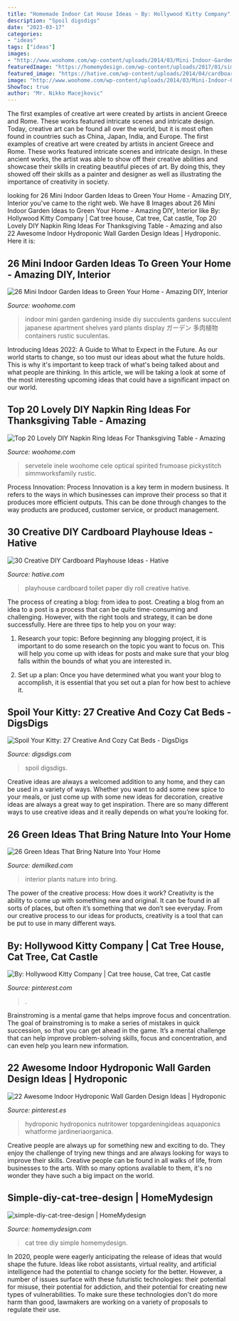 ```yaml
---
title: "Homemade Indoor Cat House Ideas ~ By: Hollywood Kitty Company"
description: "Spoil digsdigs"
date: "2023-03-17"
categories:
- "ideas"
tags: ["ideas"]
images:
- "http://www.woohome.com/wp-content/uploads/2014/03/Mini-Indoor-Gardening-17.jpg"
featuredImage: "https://homemydesign.com/wp-content/uploads/2017/01/simple-diy-cat-tree-design.jpg"
featured_image: "https://hative.com/wp-content/uploads/2014/04/cardboard-playhouse/5-toilet-paper-roll-playhouse.jpg"
image: "http://www.woohome.com/wp-content/uploads/2014/03/Mini-Indoor-Gardening-17.jpg"
ShowToc: true
author: "Mr. Nikko Macejkovic"
---
```



The first examples of creative art were created by artists in ancient Greece and Rome. These works featured intricate scenes and intricate design. Today, creative art can be found all over the world, but it is most often found in countries such as China, Japan, India, and Europe.
The first examples of creative art were created by artists in ancient Greece and Rome. These works featured intricate scenes and intricate design. In these ancient works, the artist was able to show off their creative abilities and showcase their skills in creating beautiful pieces of art. By doing this, they showed off their skills as a painter and designer as well as illustrating the importance of creativity in society.

	

		
looking for 26 Mini Indoor Garden Ideas to Green Your Home - Amazing DIY, Interior you've came to the right web. We have 8 Images about 26 Mini Indoor Garden Ideas to Green Your Home - Amazing DIY, Interior like By: Hollywood Kitty Company | Cat tree house, Cat tree, Cat castle, Top 20 Lovely DIY Napkin Ring Ideas For Thanksgiving Table - Amazing and also 22 Awesome Indoor Hydroponic Wall Garden Design Ideas | Hydroponic. Here it is:
		
    
## 26 Mini Indoor Garden Ideas To Green Your Home - Amazing DIY, Interior

<img loading=lazy src="http://www.woohome.com/wp-content/uploads/2014/03/Mini-Indoor-Gardening-17.jpg" onerror="this.onerror=null;this.src='https://tse1.mm.bing.net/th?id=OIP.korhXdiBjy4CoDxqZMMujAHaLH&amp;pid=15.1';" alt="26 Mini Indoor Garden Ideas to Green Your Home - Amazing DIY, Interior">

_Source: woohome.com_

>indoor mini garden gardening inside diy succulents gardens succulent japanese apartment shelves yard plants display ガーデン 多肉植物 containers rustic suculentas. 

	

Introducing Ideas 2022: A Guide to What to Expect in the Future. As our world starts to change, so too must our ideas about what the future holds. This is why it's important to keep track of what's being talked about and what people are thinking. In this article, we will be taking a look at some of the most interesting upcoming ideas that could have a significant impact on our world.

    
## Top 20 Lovely DIY Napkin Ring Ideas For Thanksgiving Table - Amazing

<img loading=lazy src="https://www.woohome.com/wp-content/uploads/2015/11/Napkin-Rings-For-Thanksgiving-4.jpg" onerror="this.onerror=null;this.src='https://tse2.mm.bing.net/th?id=OIP.q6U-6NtwYA60JIaCNvU1tAHaLL&amp;pid=15.1';" alt="Top 20 Lovely DIY Napkin Ring Ideas For Thanksgiving Table - Amazing">

_Source: woohome.com_

>servetele inele woohome cele optical spirited frumoase pickystitch simmworksfamily rustic. 

	

Process Innovation:
Process Innovation is a key term in modern business. It refers to the ways in which businesses can improve their process so that it produces more efficient outputs. This can be done through changes to the way products are produced, customer service, or product management.

    
## 30 Creative DIY Cardboard Playhouse Ideas - Hative

<img loading=lazy src="https://hative.com/wp-content/uploads/2014/04/cardboard-playhouse/5-toilet-paper-roll-playhouse.jpg" onerror="this.onerror=null;this.src='https://tse3.mm.bing.net/th?id=OIP.bFwpgcAIsQCf09btIDjDeAHaJ4&amp;pid=15.1';" alt="30 Creative DIY Cardboard Playhouse Ideas - Hative">

_Source: hative.com_

>playhouse cardboard toilet paper diy roll creative hative. 

	

The process of creating a blog: from idea to post.
Creating a blog from an idea to a post is a process that can be quite time-consuming and challenging. However, with the right tools and strategy, it can be done successfully. Here are three tips to help you on your way: 
1. Research your topic: Before beginning any blogging project, it is important to do some research on the topic you want to focus on. This will help you come up with ideas for posts and make sure that your blog falls within the bounds of what you are interested in. 

2. Set up a plan: Once you have determined what you want your blog to accomplish, it is essential that you set out a plan for how best to achieve it.

    
## Spoil Your Kitty: 27 Creative And Cozy Cat Beds - DigsDigs

<img loading=lazy src="https://www.digsdigs.com/photos/creative-and-cozy-cat-beds-15-554x738.jpg" onerror="this.onerror=null;this.src='https://tse4.mm.bing.net/th?id=OIP.2NImi7HyO4hhL6j4zdopswHaJ3&amp;pid=15.1';" alt="Spoil Your Kitty: 27 Creative And Cozy Cat Beds - DigsDigs">

_Source: digsdigs.com_

>spoil digsdigs. 

	

Creative ideas are always a welcomed addition to any home, and they can be used in a variety of ways. Whether you want to add some new spice to your meals, or just come up with some new ideas for decoration, creative ideas are always a great way to get inspiration. There are so many different ways to use creative ideas and it really depends on what you’re looking for.

    
## 26 Green Ideas That Bring Nature Into Your Home

<img loading=lazy src="http://www.demilked.com/magazine/wp-content/uploads/2015/01/plants-green-interior-design-ideas-28.jpg" onerror="this.onerror=null;this.src='https://tse1.mm.bing.net/th?id=OIP.sKbS-k0qwXb7EcIKUbGOeQHaLr&amp;pid=15.1';" alt="26 Green Ideas That Bring Nature Into Your Home">

_Source: demilked.com_

>interior plants nature into bring. 

	

The power of the creative process: How does it work?
Creativity is the ability to come up with something new and original. It can be found in all sorts of places, but often it’s something that we don’t see everyday. From our creative process to our ideas for products, creativity is a tool that can be put to use in many different ways.

    
## By: Hollywood Kitty Company | Cat Tree House, Cat Tree, Cat Castle

<img loading=lazy src="https://i.pinimg.com/736x/33/15/ff/3315ff1b1037cd19ec2ccef8eedd6e8b.jpg" onerror="this.onerror=null;this.src='https://tse2.mm.bing.net/th?id=OIP.7OUv8O2RQBAXFwUaQo5AhgHaJ4&amp;pid=15.1';" alt="By: Hollywood Kitty Company | Cat tree house, Cat tree, Cat castle">

_Source: pinterest.com_

>. 

	

Brainstroming is a mental game that helps improve focus and concentration. The goal of brainstroming is to make a series of mistakes in quick succession, so that you can get ahead in the game. It’s a mental challenge that can help improve problem-solving skills, focus and concentration, and can even help you learn new information.

    
## 22 Awesome Indoor Hydroponic Wall Garden Design Ideas | Hydroponic

<img loading=lazy src="https://i.pinimg.com/736x/64/cb/ef/64cbefea7431b4f144f03dbee8963606.jpg" onerror="this.onerror=null;this.src='https://tse2.mm.bing.net/th?id=OIP.OiL2RSsbuLaXT5tMq7bMsQHaK1&amp;pid=15.1';" alt="22 Awesome Indoor Hydroponic Wall Garden Design Ideas | Hydroponic">

_Source: pinterest.es_

>hydroponic hydroponics nutritower topgardeningideas aquaponics whatforme jardineriaorganica. 

	

Creative people are always up for something new and exciting to do. They enjoy the challenge of trying new things and are always looking for ways to improve their skills. Creative people can be found in all walks of life, from businesses to the arts. With so many options available to them, it's no wonder they have such a big impact on the world.

    
## Simple-diy-cat-tree-design | HomeMydesign

<img loading=lazy src="https://homemydesign.com/wp-content/uploads/2017/01/simple-diy-cat-tree-design.jpg" onerror="this.onerror=null;this.src='https://tse1.mm.bing.net/th?id=OIP.PeGkq-0Md-HgwFQwF-jHagHaKY&amp;pid=15.1';" alt="simple-diy-cat-tree-design | HomeMydesign">

_Source: homemydesign.com_

>cat tree diy simple homemydesign. 

	

In 2020, people were eagerly anticipating the release of ideas that would shape the future. Ideas like robot assistants, virtual reality, and artificial intelligence had the potential to change society for the better. However, a number of issues surface with these futuristic technologies: their potential for misuse, their potential for addiction, and their potential for creating new types of vulnerabilities. To make sure these technologies don't do more harm than good, lawmakers are working on a variety of proposals to regulate their use.

